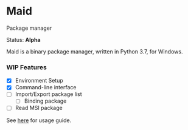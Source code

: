 # Maid
Package manager

Status: **Alpha**

Maid is a binary package manager, written in Python 3.7, for Windows.


### WIP Features
- [x] Environment Setup
- [x] Command-line interface
- [ ] Import/Export package list
    - [ ] Binding package
- [ ] Read MSI package

See [here](/guide.md) for usage guide.
